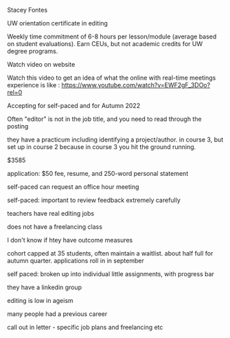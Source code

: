 Stacey Fontes

UW orientation certificate in editing

Weekly time commitment of 6-8 hours per lesson/module (average based on student evaluations). Earn CEUs, but not academic credits for UW degree programs.

Watch video on website

Watch this video to get an idea of what the online with real-time meetings experience is like : https://www.youtube.com/watch?v=EWF2gF_3DOo?rel=0

Accepting for self-paced and for Autumn 2022

Often "editor" is not in the job title, and you need to read through the posting

they have a practicum including identifying a project/author. in course 3, but set up in course 2 because in course 3 you hit the ground running.

$3585

application: $50 fee, resume, and 250-word personal statement

self-paced can request an office hour meeting

self-paced: important to review feedback extremely carefully

teachers have real editing jobs

does not have a freelancing class

I don't know if htey have outcome measures

cohort capped at 35 students, often maintain a waitlist. about half full for autumn quarter. applications roll in in september

self paced: broken up into individual little assignments, with progress bar

they have a linkedin group

editing is low in ageism

many people had a previous career

call out in letter - specific job plans and freelancing etc